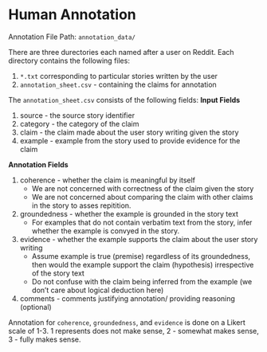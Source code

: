 # Human Annotation 

Annotation File Path: ```annotation_data/```

There are three durectories each named after a user on Reddit.
Each directory contains the following files:
1. ```*.txt``` corresponding to particular stories written by the user
2. ```annotation_sheet.csv``` - containing the claims for annotation

The ```annotation_sheet.csv``` consists of the following fields:
**Input Fields**
1. source - the source story identifier
2. category - the category of the claim
3. claim - the claim made about the user story writing given the story
4. example - example from the story used to provide evidence for the claim

**Annotation Fields**
1. coherence - whether the claim is meaningful by itself
    - We are not concerned with correctness of the claim given the story
    - We are not concerned about comparing the claim with other claims in the story to asses repitition.
2. groundedness - whether the example is grounded in the story text
    - For examples that do not contain verbatim text from the story, infer whether the example is convyed in the story. 
3. evidence - whether the example supports the claim about the user story writing
    - Assume example is true (premise) regardless of its groundedness, then would the example support the claim (hypothesis) irrespective of the story text
    - Do not confuse with the claim being inferred from the example (we don’t care about logical deduction here) 
4. comments - comments justifying annotation/ providing reasoning (optional)

Annotation for ```coherence```, ```groundedness```, and ```evidence``` is done on a Likert scale of 1-3. 
1 represents does not make sense, 2 - somewhat makes sense, 3 - fully makes sense.